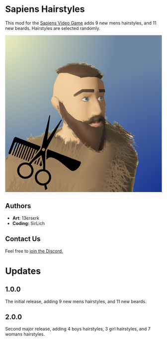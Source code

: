 # Sapiens Hairstyles

This mod for the [Sapiens Video Game](https://store.steampowered.com/app/1060230/Sapiens/) adds 9 new mens hairstyles, and 11 new beards. Hairstyles are selected randomly.

![alt text](promo-art/preview.png)

## Authors

 - **Art**: 13єrѕєrk
 - **Coding:** SirLich

## Contact Us

Feel free to [join the Discord.]( https://discord.gg/WnN8hj2Fyg)

# Updates

## 1.0.0

The initial release, adding 9 new mens hairstyles, and 11 new beards.

## 2.0.0

Second major release, adding 4 boys hairstyles, 3 girl hairstyles, and 7 womans hairstyles.